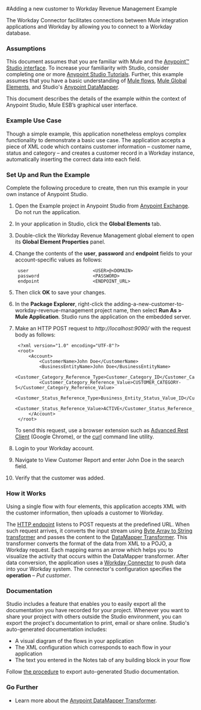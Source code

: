 #Adding a new customer to Workday Revenue Management Example

The Workday Connector facilitates connections between Mule integration applications and Workday by allowing you to connect to a Workday database.

### Assumptions ###

This document assumes that you are familiar with Mule and the [Anypoint™ Studio interface](http://www.mulesoft.org/documentation/display/current/Anypoint+Studio+Essentials). To increase your familiarity with Studio, consider completing one or more [Anypoint Studio Tutorials](http://www.mulesoft.org/documentation/display/current/Basic+Studio+Tutorial). Further, this example assumes that you have a basic understanding of [Mule flows](http://www.mulesoft.org/documentation/display/current/Mule+Application+Architecture), [Mule Global Elements](http://www.mulesoft.org/documentation/display/current/Global+Elements), and Studio's [Anypoint DataMapper](http://www.mulesoft.org/documentation/display/current/Datamapper+User+Guide+and+Reference). 

This document describes the details of the example within the context of Anypoint Studio, Mule ESB’s graphical user interface.

### Example Use Case ###

Though a simple example, this application nonetheless employs complex functionality to demonstrate a basic use case. The application accepts a piece of XML code which contains customer information –  customer name, status and category – and creates a customer record in a Workday instance, automatically inserting the correct data into each field. 

### Set Up and Run the Example ###

Complete the following procedure to create, then run this example in your own instance of Anypoint Studio.

1. Open the Example project in Anypoint Studio from [Anypoint Exchange](http://www.mulesoft.org/documentation/display/current/Anypoint+Exchange). Do not run the application.
1. In your application in Studio, click the **Global Elements** tab. 
1. Double-click the Workday Revenue Management global element to open its **Global Element Properties** panel. 
1. Change the contents of the **user**, **password** and **endpoint** fields to your account-specific values as follows:

		user						<USER>@<DOMAIN>
		password					<PASSWORD>
		endpoint					<ENDPOINT_URL>
 
4. Then click **OK** to save your changes. 
1. In the **Package Explorer**, right-click the adding-a-new-customer-to-workday-revenue-management project name, then select **Run As > Mule Application**. Studio runs the application on the embedded server.  
1. Make an HTTP POST request to *http://localhost:9090/* with the request body as follows:

		<?xml version="1.0" encoding="UTF-8"?>
		<root>
			<Account>
				<CustomerName>John Doe</CustomerName>
				<BusinessEntityName>John Doe</BusinessEntityName>
				<Customer_Category_Reference_Type>Customer_Category_ID</Customer_Category_Reference_Type>
				<Customer_Category_Reference_Value>CUSTOMER_CATEGORY-5</Customer_Category_Reference_Value>
				<Customer_Status_Reference_Type>Business_Entity_Status_Value_ID</Customer_Status_Reference_Type>
				<Customer_Status_Reference_Value>ACTIVE</Customer_Status_Reference_Value>
			</Account>
		</root>

	To send this request, use a browser extension such as [Advanced Rest Client](https://chrome.google.com/webstore/detail/advanced-rest-client/hgmloofddffdnphfgcellkdfbfbjeloo) (Google Chrome), or the [curl](http://curl.haxx.se/) command line utility. 
8. Login to your Workday account.
9. Navigate to View Customer Report and enter John Doe in the search field.
10. Verify that the customer was added.

### How it Works ###

Using a single flow with four elements, this application accepts XML with the customer information, then uploads a customer to Workday. 

The [HTTP endpoint](http://www.mulesoft.org/documentation/display/current/HTTP+Connector) listens to POST requests at the predefined URL. When such request arrives, it converts the input stream using [Byte Array to String transformer](http://www.mulesoft.org/documentation/display/current/Using+Transformers) and passes the content to the [DataMapper Transformer](http://www.mulesoft.org/documentation/display/current/Datamapper+User+Guide+and+Reference). This transformer converts the format of the data from XML to a POJO, a Workday request. Each mapping earns an arrow which helps you to visualize the activity that occurs within the DataMapper transformer. After data conversion, the application uses a [Workday Connector](http://www.mulesoft.org/documentation/display/current/Workday+Connector) to push data into your Workday system. The connector's configuration specifies the **operation** – *Put customer*. 

### Documentation ###

Studio includes a feature that enables you to easily export all the documentation you have recorded for your project. Whenever you want to share your project with others outside the Studio environment, you can export the project's documentation to print, email or share online. Studio's auto-generated documentation includes:

- A visual diagram of the flows in your application
- The XML configuration which corresponds to each flow in your application
- The text you entered in the Notes tab of any building block in your flow

Follow [the procedure](http://www.mulesoft.org/documentation/display/current/Importing+and+Exporting+in+Studio#ImportingandExportinginStudio-ExportingStudioDocumentation) to export auto-generated Studio documentation.

### Go Further ###

- Learn more about the [Anypoint DataMapper Transformer](http://www.mulesoft.org/documentation/display/current/Datamapper+User+Guide+and+Reference).